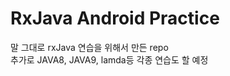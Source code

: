 # RxJava Android Practice
말 그대로 rxJava 연습을 위해서 만든 repo<br/>
추가로 JAVA8, JAVA9, lamda등 각종 연습도 할 예정<br/>

